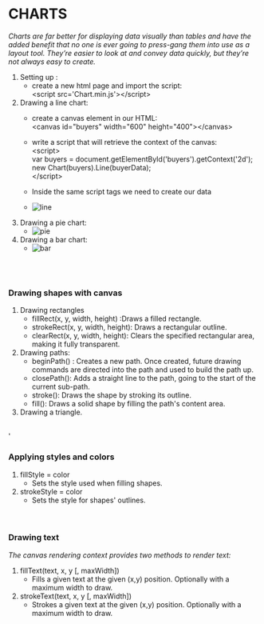 # CHARTS

*Charts are far better for displaying data visually than tables and have the added benefit that no one is ever going to press-gang them into use as a layout tool. They’re easier to look at and convey data quickly, but they’re not always easy to create.*

1. Setting up :
    * create a new html page and import the script: <br> 
    \<script src='Chart.min.js'>\</script>
2. Drawing a line chart:
    *  create a canvas element in our HTML: <br> 
    \<canvas id="buyers" width="600" height="400">\</canvas>
    * write a script that will retrieve the context of the canvas:
    <br> \<script> <br>
    var buyers = document.getElementById('buyers').getContext('2d');<br>
    new Chart(buyers).Line(buyerData); <br>
    \</script> <br>
    * Inside the same script tags we need to create our data

    * ![line](https://apexcharts.com/wp-content/uploads/2018/01/basic-line-chart.svg)
3. Drawing a pie chart:
    * ![pie](https://www.js-tutorials.com/wp-content/uploads/2016/08/pie-chart-using-chatrsjs-1200x675.png)
4. Drawing a bar chart:
    * ![bar](https://miro.medium.com/max/2908/1*s9ACgOrgGMCCwQKf-p88sQ.png)

<br>
<br>

### Drawing shapes with canvas
1. Drawing rectangles
    * fillRect(x, y, width, height) :Draws a filled rectangle.
    * strokeRect(x, y, width, height): Draws a rectangular outline.
    * clearRect(x, y, width, height): Clears the specified rectangular area, making it fully transparent.
2. Drawing paths:
    * beginPath() :
    Creates a new path. Once created, future drawing commands are directed into the path and used to build the path up.
    * closePath():
    Adds a straight line to the path, going to the start of the current sub-path.
    * stroke():
    Draws the shape by stroking its outline.
    * fill(): 
    Draws a solid shape by filling the path's content area.
3. Drawing a triangle.

<br>'
<br>
### Applying styles and colors
1. fillStyle = color
    * Sets the style used when filling shapes.
2. strokeStyle = color
    * Sets the style for shapes' outlines.
    <br>
    <br>

### Drawing text
*The canvas rendering context provides two methods to render text:*

1. fillText(text, x, y [, maxWidth])
    * Fills a given text at the given (x,y) position. Optionally with a  maximum width to draw.
2. strokeText(text, x, y [, maxWidth])
    * Strokes a given text at the given (x,y) position. Optionally with a maximum width to draw.



